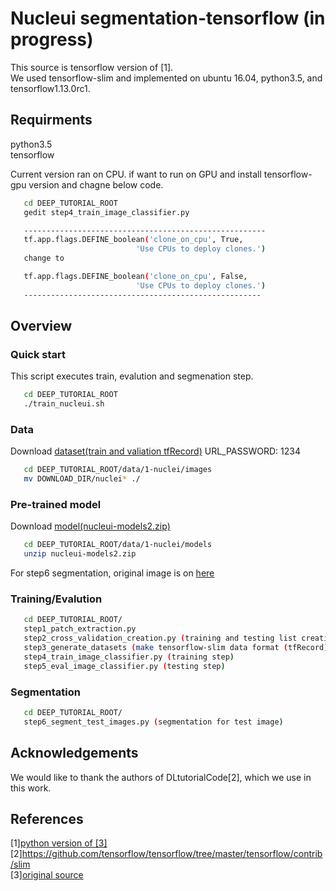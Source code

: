 # Nucleui segmentation-tensorflow (in progress)
  
This source is tensorflow version of [1].   
We used tensorflow-slim and implemented on ubuntu 16.04, python3.5, and tensorflow1.13.0rc1.  



## Requirments
python3.5  
tensorflow

Current version ran on CPU. if want to run on GPU and install tensorflow-gpu version and chagne below code.

```bash
   cd DEEP_TUTORIAL_ROOT
   gedit step4_train_image_classifier.py

   ------------------------------------------------------
   tf.app.flags.DEFINE_boolean('clone_on_cpu', True,
                            'Use CPUs to deploy clones.')
   change to 

   tf.app.flags.DEFINE_boolean('clone_on_cpu', False,
                            'Use CPUs to deploy clones.')
   -----------------------------------------------------

```

## Overview  
### Quick start

This script executes train, evalution and segmenation step.
```bash
   cd DEEP_TUTORIAL_ROOT
   ./train_nucleui.sh
```

### Data  
Download [dataset(train and valiation tfRecord)](http://naver.me/Fyamxy1v)
URL_PASSWORD: 1234

```bash
   cd DEEP_TUTORIAL_ROOT/data/1-nuclei/images
   mv DOWNLOAD_DIR/nuclei* ./
```

### Pre-trained model
Download [model(nucleui-models2.zip)](http://naver.me/Fyamxy1v) 
```bash
   cd DEEP_TUTORIAL_ROOT/data/1-nuclei/models
   unzip nucleui-models2.zip
```

For step6 segmentation, original image is on [here](http://andrewjanowczyk.com/wp-static/nuclei.tgz)
 

### Training/Evalution  
```bash
   cd DEEP_TUTORIAL_ROOT/
   step1_patch_extraction.py 
   step2_cross_validation_creation.py (training and testing list creation step)
   step3_generate_datasets (make tensorflow-slim data format (tfRecord)
   step4_train_image_classifier.py (training step)
   step5_eval_image_classifier.py (testing step)
```

### Segmentation
```bash
   cd DEEP_TUTORIAL_ROOT/
   step6_segment_test_images.py (segmentation for test image)
```

## Acknowledgements  
 We would like to thank the authors of DLtutorialCode[2], which we use in this work.

## References  
[1][python version of [3]](https://github.com/ai-lab-circle/deep_tutorial_python)   
[2]https://github.com/tensorflow/tensorflow/tree/master/tensorflow/contrib/slim   
[3][original source](https://github.com/choosehappy/public/tree/master/DL%20tutorial%20Code)   



